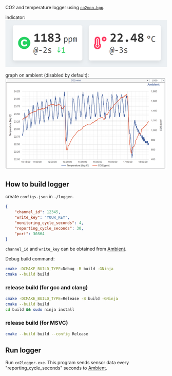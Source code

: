 CO2 and temperature logger using [`co2mon.hpp`](https://github.com/estshorter/co2mon).

indicator:
![indicators](https://raw.githubusercontent.com/estshorter/co2logger/images/display.png)

graph on ambient (disabled by default):
![ambient](https://raw.githubusercontent.com/estshorter/co2logger/images/ambient.png)

## How to build logger
create `configs.json` in `./logger`.
``` json
{
    "channel_id": 12345,
    "write_key": "YOUR_KEY",
    "monitoring_cycle_seconds": 4,
    "reporting_cycle_seconds": 30,
    "port": 30864
} 
```
`channel_id` and `write_key` can be obtained from [Ambient](https://ambidata.io/).

Debug build command:
``` sh
cmake -DCMAKE_BUILD_TYPE=Debug -B build -GNinja
cmake --build build
```

### release build (for gcc and clang)
``` sh
cmake -DCMAKE_BUILD_TYPE=Release -B build -GNinja
cmake --build build
cd build && sudo ninja install
```
### release build (for MSVC)
``` sh
cmake --build build --config Release
```
## Run logger
Run `co2logger.exe`.
This program sends sensor data every "reporting_cycle_seconds" seconds to [Ambient](https://ambidata.io/).
